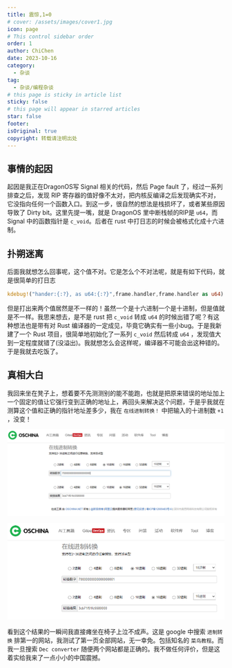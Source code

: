 ```yaml
---
title: 震惊,1=0
# cover: /assets/images/cover1.jpg
icon: page
# This control sidebar order
order: 1
author: ChiChen
date: 2023-10-16
category:
  - 杂谈
tag:
  - 杂谈/编程杂谈
# this page is sticky in article list
sticky: false
# this page will appear in starred articles
star: false
footer: 
isOriginal: true
copyright: 转载请注明出处
---
```



## 事情的起因

起因是我正在DragonOS写 Signal 相关的代码，然后 Page fault 了，经过一系列排查之后，发现 RIP 寄存器的值好像不太对，把内核反编译之后发现确实不对，它没指向任何一个函数入口。到这一步，很自然的想法是栈损坏了，或者某些原因导致了 Dirty bit。这里先提一嘴，就是 DragonOS 里中断栈帧的RIP是 `u64`，而 Signal 中的函数指针是 `c_void`。后者在 rust 中打日志的时候会被格式化成十六进制。

## 扑朔迷离

后面我就想怎么回事呢，这个值不对。它是怎么个不对法呢，就是有如下代码，就是很简单的打日志

``` rust
kdebug!("hander:{:?}, as u64:{:?}",frame.handler,frame.handler as u64)
```

但是打出来两个值居然是不一样的！虽然一个是十六进制一个是十进制，但是值就是不一样。我思来想去，是不是 rust 把 `c_void` 转成 `u64` 的时候出错了呢？有这种想法也是带有对 Rust 编译器的一定成见，毕竟它确实有一些小bug。于是我新建了一个 Rust 项目，很简单地初始化了一系列 `c_void` 然后转成 `u64` ，发现值大到一定程度就错了(没溢出)。我就想怎么会这样呢，编译器不可能会出这种错的。于是我就去吃饭了。

## 真相大白

我回来坐在凳子上，想着要不先测测别的能不能跑，也就是把原来错误的地址加上一个固定的值让它强行变到正确的地址上，再回头来解决这个问题，于是乎我就在测算这个值和正确的指针地址差多少，我在 `在线进制转换！` 中把输入的十进制数 `+1` ，没变！

![+1之前](./images/震惊,1=0/image-1.png)

![+1之后](./images/震惊,1=0/image-2.png)

看到这个结果的一瞬间我直接瘫坐在椅子上泣不成声。这是 google 中搜索 `进制转换` 排第一的网站，我测试了第一页全部网站，无一幸免。包括知名的 `菜鸟教程`。而我一旦搜索 `Dec converter` 随便两个网站都是正确的。我不做任何评价，但是这着实给我来了一点小小的中国震撼。
